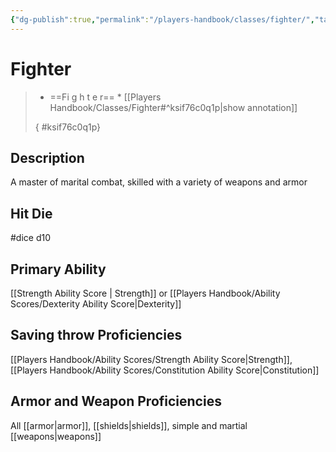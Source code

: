 ```yaml
---
{"dg-publish":true,"permalink":"/players-handbook/classes/fighter/","tags":["class"],"noteIcon":""}
---
```



# Fighter

>
>* ==Fi g h t e r== *
>[[Players Handbook/Classes/Fighter#^ksif76c0q1p\|show annotation]]
>
>
>
>{ #ksif76c0q1p}

## Description

A master of marital combat, skilled with a variety of weapons and armor

## Hit Die

#dice d10

## Primary Ability

[[Strength Ability Score \| Strength]] or [[Players Handbook/Ability Scores/Dexterity Ability Score\|Dexterity]]

## Saving throw Proficiencies

[[Players Handbook/Ability Scores/Strength Ability Score\|Strength]], [[Players Handbook/Ability Scores/Constitution Ability Score\|Constitution]]

## Armor and Weapon Proficiencies 

All [[armor\|armor]], [[shields\|shields]], simple and martial [[weapons\|weapons]]